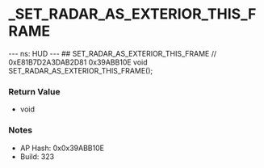 # _SET_RADAR_AS_EXTERIOR_THIS_FRAME

--- ns: HUD --- ## SET_RADAR_AS_EXTERIOR_THIS_FRAME  // 0xE81B7D2A3DAB2D81 0x39ABB10E void SET_RADAR_AS_EXTERIOR_THIS_FRAME();

### Return Value
* void

### Notes
* AP Hash: 0x0x39ABB10E
* Build: 323

